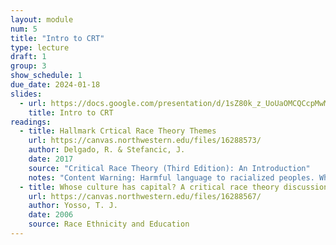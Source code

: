 ```yaml
---
layout: module
num: 5
title: "Intro to CRT"
type: lecture
draft: 1
group: 3
show_schedule: 1
due_date: 2024-01-18
slides:
  - url: https://docs.google.com/presentation/d/1sZ80k_z_UoUaOMCQCcpMwMej6zAcEPnqMoMXafbNwxk/edit?usp=sharing
    title: Intro to CRT
readings:
  - title: Hallmark Crtical Race Theory Themes
    url: https://canvas.northwestern.edu/files/16288573/
    author: Delgado, R. & Stefancic, J.
    date: 2017
    source: "Critical Race Theory (Third Edition): An Introduction"
    notes: "Content Warning: Harmful language to racialized peoples. When discussing ideas and topics from this reading, please do not use race or ethnicity as a noun, it is an adjective. And <a href='https://www.thecanadianencyclopedia.ca/en/article/eskimo'>do not use the word 'Esk*m*' to refer to Inuit Peoples</a>. As you read through this chapter, consider what are some of the unintended (or perhaps unanticipated) consequences of having this kind of harmful language in a book about race." 
  - title: Whose culture has capital? A critical race theory discussion of community cultural wealth
    url: https://canvas.northwestern.edu/files/16288567/
    author: Yosso, T. J. 
    date: 2006
    source: Race Ethnicity and Education
---
```


